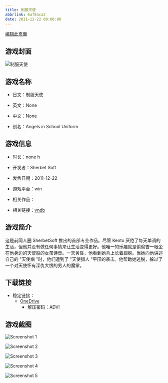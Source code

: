 ```yaml
---
title: 制服天使
abbrlink: 6af8aca2
date: 2011-12-22 00:00:00
---
```

[编辑此页面](https://github.com/ACG-3/ADV3-source/blob/main/source/_posts/games/%E5%88%B6%E6%9C%8D%E5%A4%A9%E4%BD%BF.md)

## 游戏封面

![制服天使](https://pan.timero.xyz/onedrive/img_lib_001/%E5%88%B6%E6%9C%8D%E5%A4%A9%E4%BD%BF_cover.avif)


## 游戏名称

- 日文：制服天使
- 英文：None
- 中文：None

- 别名：Angels in School Uniform


## 游戏信息

- 时长：none h
- 开发者：Sherbet Soft
- 发售日期：2011-12-22
- 游戏平台：win
- 相关作品：

- 相关链接：[vndb](https://vndb.org/v7951)


## 游戏简介

这是前同人圈 SherbetSoft 推出的首部专业作品。尽管 Kento 厌倦了每天单调的生活，但他并没有做任何事情来让生活变得更好。他唯一的乐趣就是偷偷瞥一眼坐在他身边的天使般的女孩诗音。一天黄昏，他看到她背上长着翅膀。当她向他讲述自己的 "天使病 "时，他们遭到了 "天使猎人 "平田的袭击。他帮助她逃脱，躲过了一个对天使怀有深仇大恨的男人的魔掌。




## 下载链接

- 稳定链接：
    - [OneDrive](https://pan.timero.xyz/onedrive/adv_lib_001/%E5%88%B6%E6%9C%8D%E5%A4%A9%E4%BD%BF)
        - 解压密码：ADV!



## 游戏截图


![Screenshot 1](https://pan.timero.xyz/onedrive/img_lib_001/%E5%88%B6%E6%9C%8D%E5%A4%A9%E4%BD%BF_Screenshot_1.avif)

![Screenshot 2](https://pan.timero.xyz/onedrive/img_lib_001/%E5%88%B6%E6%9C%8D%E5%A4%A9%E4%BD%BF_Screenshot_2.avif)

![Screenshot 3](https://pan.timero.xyz/onedrive/img_lib_001/%E5%88%B6%E6%9C%8D%E5%A4%A9%E4%BD%BF_Screenshot_3.avif)

![Screenshot 4](https://pan.timero.xyz/onedrive/img_lib_001/%E5%88%B6%E6%9C%8D%E5%A4%A9%E4%BD%BF_Screenshot_4.avif)

![Screenshot 5](https://pan.timero.xyz/onedrive/img_lib_001/%E5%88%B6%E6%9C%8D%E5%A4%A9%E4%BD%BF_Screenshot_5.avif)

